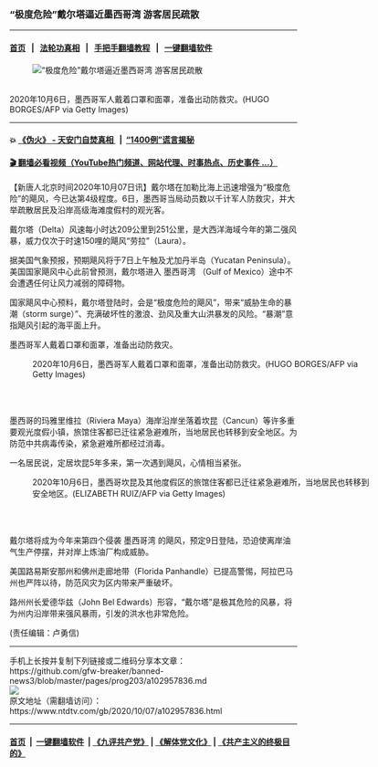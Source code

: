 ### “极度危险”戴尔塔逼近墨西哥湾 游客居民疏散
------------------------

#### [首页](https://github.com/gfw-breaker/banned-news3/blob/master/README.md) &nbsp;&nbsp;|&nbsp;&nbsp; [法轮功真相](https://github.com/begood0513/basic/blob/master/README.md)  &nbsp;&nbsp;|&nbsp;&nbsp; [手把手翻墙教程](https://github.com/gfw-breaker/guides/wiki)  &nbsp;&nbsp;|&nbsp;&nbsp; [一键翻墙软件](https://github.com/gfw-breaker/nogfw/blob/master/README.md)  



<div><div class="featured_image">
 <figure>
  <img alt="“极度危险”戴尔塔逼近墨西哥湾 游客居民疏散" src="https://i.ntdtv.com/assets/uploads/2020/10/GettyImages-1228928155-800x450.jpg"/>
 </figure><br/>
 <span class="caption">
  2020年10月6日，墨西哥军人戴着口罩和面罩，准备出动防救灾。(HUGO BORGES/AFP via Getty Images)
 </span>
</div>
</div><hr/>

#### 💥 [《伪火》 - 天安门自焚真相 ](http://158.247.195.190:10000/videos/blog/weihuo.html)&nbsp; |&nbsp; [“1400例”谎言揭秘  ](http://158.247.195.190:10000/videos/blog/jiexi1400.html)

#### [ 🎬  翻墙必看视频（YouTube热门频道、网站代理、时事热点、历史事件 ...）](https://github.com/gfw-breaker/links/blob/master/banned.md)

<div><div class="post_content" itemprop="articleBody">
 <p>
  【新唐人北京时间2020年10月07日讯】戴尔塔在加勒比海上迅速增强为“极度危险”的飓风，今已达第4级程度。6日，墨西哥当局动员数以千计军人防救灾，并大举疏散居民及沿岸高级海滩度假村的观光客。
 </p>
 <p>
  戴尔塔（Delta）风速每小时达209公里到251公里，是大西洋海域今年的第二强风暴，威力仅次于时速150哩的飓风“劳拉”（Laura）。
 </p>
 <p>
  据美国气象预报，预期飓风将于7日上午触及尤加丹半岛（Yucatan Peninsula）。美国国家飓风中心此前曾预测，戴尔塔进入
  <ok href="https://www.ntdtv.com/gb/墨西哥湾.htm">
   墨西哥湾
  </ok>
  （Gulf of Mexico）途中不会遭遇任何让风力减弱的障碍物。
 </p>
 <p>
  国家飓风中心预料，戴尔塔登陆时，会是“极度危险的飓风”，带来“威胁生命的暴潮（storm surge）”、充满破坏性的激浪、劲风及重大山洪暴发的风险。“暴潮”意指飓风引起的海平面上升。
 </p>
 <p>
  墨西哥军人戴着口罩和面罩，准备出动防救灾。
 </p>
 <figure class="wp-caption alignnone" id="attachment_102957844" style="width: 600px">
  <img alt="" class="size-medium wp-image-102957844" src="https://i.ntdtv.com/assets/uploads/2020/10/GettyImages-1228927948-600x383.jpg">
   <br/><figcaption class="wp-caption-text">
    2020年10月6日，墨西哥军人戴着口罩和面罩，准备出动防救灾。(HUGO BORGES/AFP via Getty Images)
   </figcaption><br/>
  </img>
 </figure><br/>
 <p>
  墨西哥的玛雅里维拉（Riviera Maya）海岸沿岸坐落着坎昆（Cancun）等许多重要观光度假小镇，旅馆住客都已迁往紧急避难所，当地居民也转移到安全地区。为防范中共病毒传染，紧急避难所都经过消毒。
 </p>
 <p>
  一名居民说，定居坎昆5年多来，第一次遇到飓风，心情相当紧张。
 </p>
 <figure class="wp-caption alignnone" id="attachment_102957843" style="width: 600px">
  <img alt="" class="size-medium wp-image-102957843" src="https://i.ntdtv.com/assets/uploads/2020/10/GettyImages-1228928997-600x400.jpg">
   <br/><figcaption class="wp-caption-text">
    2020年10月6日，墨西哥坎昆及其他度假区的旅馆住客都已迁往紧急避难所，当地居民也转移到安全地区。(ELIZABETH RUIZ/AFP via Getty Images)
   </figcaption><br/>
  </img>
 </figure><br/>
 <p>
  戴尔塔将成为今年来第四个侵袭
  <ok href="https://www.ntdtv.com/gb/墨西哥湾.htm">
   墨西哥湾
  </ok>
  的飓风，预定9日登陆，恐迫使离岸油气生产停摆，并对岸上炼油厂构成威胁。
 </p>
 <p>
  美国路易斯安那州和佛州走廊地带（Florida Panhandle）已提高警惕，阿拉巴马州也严阵以待，防范风灾为区内带来严重破坏。
 </p>
 <p>
  路州州长爱德华兹（John Bel Edwards）形容，“戴尔塔”是极其危险的风暴，将为州内沿岸带来强风暴雨，引发的洪水也非常危险。
 </p>
 <div class="video_fit_container">
 </div>
 <p>
  (责任编辑：卢勇信)
 </p>
 <div class="single_ad">
 </div>
</div>
</div>
<hr/>
手机上长按并复制下列链接或二维码分享本文章：<br/>
https://github.com/gfw-breaker/banned-news3/blob/master/pages/prog203/a102957836.md <br/>
<a href='https://github.com/gfw-breaker/banned-news3/blob/master/pages/prog203/a102957836.md'><img src='https://github.com/gfw-breaker/banned-news3/blob/master/pages/prog203/a102957836.md.png'/></a> <br/>
原文地址（需翻墙访问）：https://www.ntdtv.com/gb/2020/10/07/a102957836.html


------------------------
#### [首页](https://github.com/gfw-breaker/banned-news3/blob/master/README.md) &nbsp;|&nbsp; [一键翻墙软件](https://github.com/gfw-breaker/nogfw/blob/master/README.md) &nbsp;| [《九评共产党》](https://github.com/gfw-breaker/9ping.md/blob/master/README.md#九评之一评共产党是什么) | [《解体党文化》](https://github.com/gfw-breaker/jtdwh.md/blob/master/README.md) | [《共产主义的终极目的》](https://github.com/gfw-breaker/gczydzjmd.md/blob/master/README.md)


<img src='http://gfw-breaker.win/banned-news3/pages/prog203/a102957836.md' width='0px' height='0px'/>